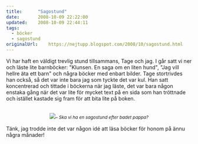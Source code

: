 ```yaml
---
title:		"Sagostund"
date:		2008-10-09 22:22:00
updated:	2008-10-09 22:44:11
tags: 
  - böcker
  - sagostund	
originalUrl:	https://nejtupp.blogspot.com/2008/10/sagostund.html
---
```


Vi har haft en väldigt trevlig stund tillsammans, Tage och jag. I går satt vi ner och läste lite barnböcker: "Klunsen. En saga om en liten hund", "Jag vill hellre äta ett barn" och några böcker med enbart bilder. Tage stortrivdes han också, så det var inte bara jag som tyckte det var kul. Han satt koncentrerad och tittade i böckerna när jag läste, det var bara någon enstaka gång när det var lite för mycket text på en sida som han tröttnade och istället kastade sig fram för att bita lite på boken.<br><br><div style="text-align: center;"><img src="../../../../img/_MG_8519_1024pix.jpg"><span style="font-size:85%;"><span style="font-style: italic;">– Ska vi ha en sagostund efter badet pappa?<br><br></span></span></div>Tänk, jag trodde inte det var någon idé att läsa böcker för honom på ännu några månader!
<!-- no comments on this post -->